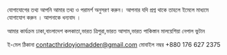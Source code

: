 যোগাযোগের তথ্য
আপনি আমার তথ্য ও পরামর্শ অনুসরণ করুন। আপনার যদি প্রশ্ন থাকে তাহলে ইমেলে মাধ্যমে যোগাযোগ করুন ।
আপনাকে ধন্যবাদ ।

আমার কার্যক্রম
ঢাকা,বাংলাদেশ
কলকাতা,ভারত
ত্রিপুরা,ভারত
আসাম,ভারত
পাকিস্তান
মালয়েশিয়া
নেপাল
ভুটান

ই-মেল ঠিকানা
contacthridoyjomadder@gmail.com
মোবাইল নম্বর
+880 176 627 2375
